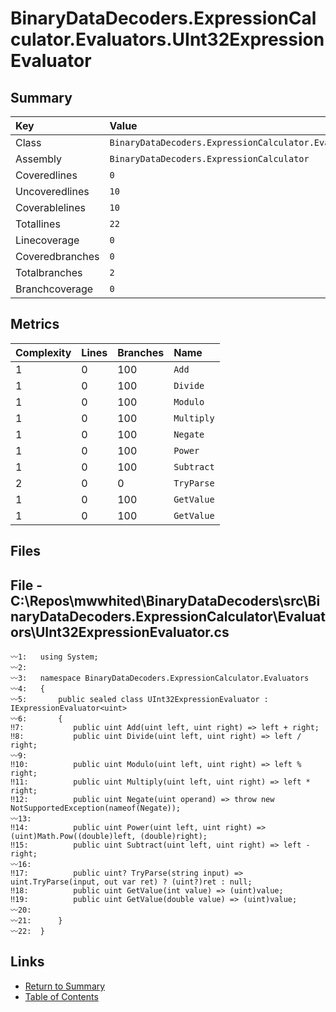 ﻿# BinaryDataDecoders.ExpressionCalculator.Evaluators.UInt32ExpressionEvaluator

## Summary

| Key             | Value                                                                          |
| :-------------- | :----------------------------------------------------------------------------- |
| Class           | `BinaryDataDecoders.ExpressionCalculator.Evaluators.UInt32ExpressionEvaluator` |
| Assembly        | `BinaryDataDecoders.ExpressionCalculator`                                      |
| Coveredlines    | `0`                                                                            |
| Uncoveredlines  | `10`                                                                           |
| Coverablelines  | `10`                                                                           |
| Totallines      | `22`                                                                           |
| Linecoverage    | `0`                                                                            |
| Coveredbranches | `0`                                                                            |
| Totalbranches   | `2`                                                                            |
| Branchcoverage  | `0`                                                                            |

## Metrics

| Complexity | Lines | Branches | Name       |
| :--------- | :---- | :------- | :--------- |
| 1          | 0     | 100      | `Add`      |
| 1          | 0     | 100      | `Divide`   |
| 1          | 0     | 100      | `Modulo`   |
| 1          | 0     | 100      | `Multiply` |
| 1          | 0     | 100      | `Negate`   |
| 1          | 0     | 100      | `Power`    |
| 1          | 0     | 100      | `Subtract` |
| 2          | 0     | 0        | `TryParse` |
| 1          | 0     | 100      | `GetValue` |
| 1          | 0     | 100      | `GetValue` |

## Files

## File - C:\Repos\mwwhited\BinaryDataDecoders\src\BinaryDataDecoders.ExpressionCalculator\Evaluators\UInt32ExpressionEvaluator.cs

```CSharp
〰1:   using System;
〰2:   
〰3:   namespace BinaryDataDecoders.ExpressionCalculator.Evaluators
〰4:   {
〰5:       public sealed class UInt32ExpressionEvaluator : IExpressionEvaluator<uint>
〰6:       {
‼7:           public uint Add(uint left, uint right) => left + right;
‼8:           public uint Divide(uint left, uint right) => left / right;
〰9:   
‼10:          public uint Modulo(uint left, uint right) => left % right;
‼11:          public uint Multiply(uint left, uint right) => left * right;
‼12:          public uint Negate(uint operand) => throw new NotSupportedException(nameof(Negate));
〰13:  
‼14:          public uint Power(uint left, uint right) => (uint)Math.Pow((double)left, (double)right);
‼15:          public uint Subtract(uint left, uint right) => left - right;
〰16:  
‼17:          public uint? TryParse(string input) => uint.TryParse(input, out var ret) ? (uint?)ret : null;
‼18:          public uint GetValue(int value) => (uint)value;
‼19:          public uint GetValue(double value) => (uint)value;
〰20:  
〰21:      }
〰22:  }
```

## Links

* [Return to Summary](Summary.md)
* [Table of Contents](../TOC.md)

